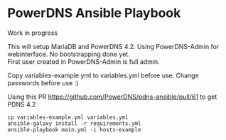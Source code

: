 # PowerDNS Ansible Playbook

Work in progress  

This will setup MariaDB and PowerDNS 4.2. Using PowerDNS-Admin for webinterface. No bootstrapping done yet.  
First user created in PowerDNS-Admin is full admin.

Copy variables-example.yml to variables.yml before use. Change passwords before use :)  

Using this PR https://github.com/PowerDNS/pdns-ansible/pull/61 to get PDNS 4.2

```
cp variables-example.yml variables.yml
ansible-galaxy install -r requirements.yml
ansible-playbook main.yml -i hosts-example
```
